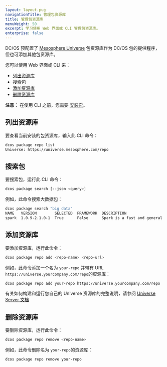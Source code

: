 ```yaml
---
layout: layout.pug
navigationTitle: 管理包资源库
title: 管理包资源库
menuWeight: 50
excerpt: 学习使用 Web 界面或 CLI 管理包资源库。
enterprise: false
---
```


<!-- The source repo for this topic is https://github.com/dcos/dcos-docs -->

DC/OS 预配置了 [Mesosphere Universe](https://github.com/mesosphere/universe) 包资源库作为 DC/OS 包的提供程序，但也可添加其他包资源库。

您可以使用 Web 界面或 CLI 来：

* [列出资源库](#listing)
* [搜索包](#finding-packages)
* [添加资源库](#adding)
* [删除资源库](#removing)

**注意：** 在使用 CLI 之前，您需要 [安装它](/zh/1.11/cli/install/)。

## <a name="listing"></a>列出资源库

要查看当前安装的包资源库，输入此 CLI 命令：

```bash
dcos package repo list
Universe: https://universe.mesosphere.com/repo
```

## <a name="finding-packages"></a>搜索包

要搜索包，运行此 CLI 命令：

```bash
dcos package search [--json <query>]
```

例如，此命令搜索大数据包：

```bash
dcos package search "big data"
NAME   VERSION        SELECTED  FRAMEWORK  DESCRIPTION                                                                       
spark  1.0.9-2.1.0-1  True      False      Spark is a fast and general cluster computing system for Big Data.  Documenta...
```

## <a name="adding"></a>添加资源库

要添加资源库，运行此命令：

```bash
dcos package repo add <repo-name> <repo-url>
```

例如，此命令添加一个名为 `your-repo` 并带有 URL `https://universe.yourcompany.com/repo`的资源库：

```bash
dcos package repo add your-repo https://universe.yourcompany.com/repo
```

有关如何构建和运行您自己的 Universe 资源库的完整说明，请参阅 [Universe Server 文档](https://github.com/mesosphere/universe#universe-server)

## <a name="removing"></a>删除资源库

要删除资源库，运行此命令：

```bash
dcos package repo remove <repo-name>
```

例如，此命令删除名为 `your-repo`的资源库：

```bash
dcos package repo remove your-repo
```
